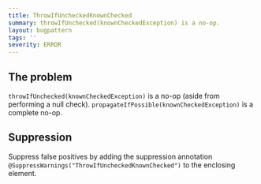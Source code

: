 ```yaml
---
title: ThrowIfUncheckedKnownChecked
summary: throwIfUnchecked(knownCheckedException) is a no-op.
layout: bugpattern
tags: ''
severity: ERROR
---
```


<!--
*** AUTO-GENERATED, DO NOT MODIFY ***
To make changes, edit the @BugPattern annotation or the explanation in docs/bugpattern.
-->

## The problem
`throwIfUnchecked(knownCheckedException)` is a no-op (aside from performing a
null check). `propagateIfPossible(knownCheckedException)` is a complete no-op.

## Suppression
Suppress false positives by adding the suppression annotation `@SuppressWarnings("ThrowIfUncheckedKnownChecked")` to the enclosing element.
